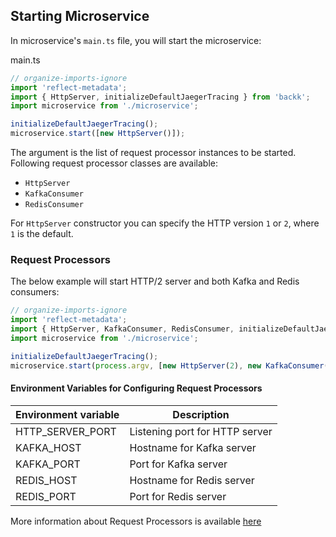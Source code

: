 ## Starting Microservice

In microservice's `main.ts` file, you will start the microservice:

main.ts
```ts
// organize-imports-ignore
import 'reflect-metadata';
import { HttpServer, initializeDefaultJaegerTracing } from 'backk';
import microservice from './microservice';

initializeDefaultJaegerTracing();
microservice.start([new HttpServer()]);
```

The argument is the list of request processor instances to be started.
Following request processor classes are available:
- `HttpServer`
- `KafkaConsumer`
- `RedisConsumer`

For `HttpServer` constructor you can specify the HTTP version `1` or `2`, where `1` is the default.

### Request Processors
The below example will start HTTP/2 server and both Kafka and Redis consumers:

```ts
// organize-imports-ignore
import 'reflect-metadata';
import { HttpServer, KafkaConsumer, RedisConsumer, initializeDefaultJaegerTracing } from 'backk';
import microservice from './microservice';

initializeDefaultJaegerTracing();
microservice.start(process.argv, [new HttpServer(2), new KafkaConsumer(), new RedisConsumer()]);
```

#### Environment Variables for Configuring Request Processors

| Environment variable | Description                    | 
| -------------------- | ------------------------------ | 
| HTTP_SERVER_PORT     | Listening port for HTTP server | 
| KAFKA_HOST           | Hostname for Kafka server      |
| KAFKA_PORT           | Port for Kafka server          |
| REDIS_HOST           | Hostname for Redis server      |
| REDIS_PORT           | Port for Redis server          | 

More information about Request Processors is available [here](../api/MICROSERVICE_INITIALIZATION.MD)
